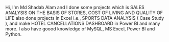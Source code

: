 Hi, I'm Md Shadab Alam and 
I done some projects 
which is SALES ANALYSIS ON THE BASIS OF STORES,
COST OF LIVING AND QUALITY OF LIFE
also done projects in Excel i.e., SPORTS DATA ANALYSIS ( Case Study ),
and make HOTEL CANCELLATIONS DASHBOARD in Power BI and many more.
I also have goood knowledge of MySQL, MS Excel, Power BI and Python.
